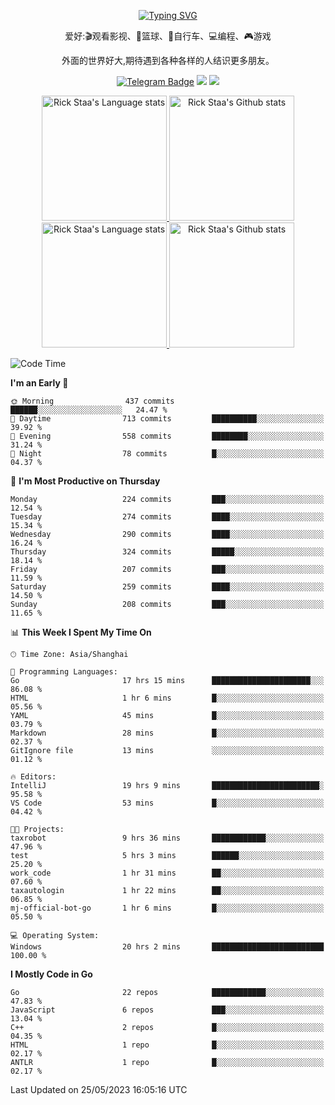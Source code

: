 <div align="center"> 

[![Typing SVG](https://readme-typing-svg.herokuapp.com?size=25&duration=2500&color=eeeeee&vCenter=true&width=200&height=40&lines=Hi+there+%F0%9F%91%8B%F0%9F%8F%BB;I'm+DanBai)](https://git.io/typing-svg)

爱好:🎬观看影视、🏀篮球、🚴自行车、💻编程、🎮游戏

外面的世界好大,期待遇到各种各样的人结识更多朋友。

[![Telegram Badge](https://img.shields.io/badge/-Telegram-blue?style=flat&logo=Telegram&logoColor=white)](https://t.me/danbai9420) 
[![](https://img.shields.io/badge/-Blog-brightgreen?style=flat&logo=Blogger&logoColor=white)](https://p00q.cn)
[![](https://img.shields.io/badge/-Email-red?style=flat&logo=Mail.Ru&logoColor=white)](mailto:danbai@88.com)
</div>

<!-- Light Mode -->
<div align="center"> 
<a href="https://github.com/anuraghazra/github-readme-stats#gh-light-mode-only">
<img height=200 src="https://github-readme-stats-git-master-rstaa-rickstaa.vercel.app/api/top-langs/?username=danbai225&layout=compact&langs_count=10&hide_border=1&role=OWNER,COLLABORATOR#gh-light-mode-only" alt="Rick Staa's Language stats" />
</a>
<a href="https://github.com/anuraghazra/github-readme-stats#gh-light-mode-only">
<img height=200 src="https://github-readme-stats-git-master-rstaa-rickstaa.vercel.app/api?username=danbai225&show_icons=true&count_private=true&line_height=28&hide_border=1&include_all_commits=true&card_width=450&role=OWNER,COLLABORATOR&exclude_repo=github-readme-stats#gh-light-mode-only" alt="Rick Staa's Github stats" />
</a>
</div>

<!-- Dark Mode -->
<div align="center"> 
<a href="https://github.com/anuraghazra/github-readme-stats#gh-dark-mode-only">
<img height=200 src="https://github-readme-stats-git-master-rstaa-rickstaa.vercel.app/api/top-langs/?username=danbai225&layout=compact&langs_count=10&hide_border=1&role=OWNER,COLLABORATOR&theme=github_dark#gh-dark-mode-only" alt="Rick Staa's Language stats" />
</a>
<a href="https://github.com/anuraghazra/github-readme-stats#gh-dark-mode-only">
<img height=200 src="https://github-readme-stats-git-master-rstaa-rickstaa.vercel.app/api?username=danbai225&show_icons=true&count_private=true&line_height=28&hide_border=1&include_all_commits=true&card_width=450&role=OWNER,COLLABORATOR&exclude_repo=github-readme-stats&theme=github_dark#gh-dark-mode-only" alt="Rick Staa's Github stats" />
</a>
</div>

<!--START_SECTION:waka-->
![Code Time](http://img.shields.io/badge/Code%20Time-326%20hrs%201%20min-blue)

**I'm an Early 🐤** 

```text
🌞 Morning                437 commits         ██████░░░░░░░░░░░░░░░░░░░   24.47 % 
🌆 Daytime                713 commits         ██████████░░░░░░░░░░░░░░░   39.92 % 
🌃 Evening                558 commits         ████████░░░░░░░░░░░░░░░░░   31.24 % 
🌙 Night                  78 commits          █░░░░░░░░░░░░░░░░░░░░░░░░   04.37 % 
```
📅 **I'm Most Productive on Thursday** 

```text
Monday                   224 commits         ███░░░░░░░░░░░░░░░░░░░░░░   12.54 % 
Tuesday                  274 commits         ████░░░░░░░░░░░░░░░░░░░░░   15.34 % 
Wednesday                290 commits         ████░░░░░░░░░░░░░░░░░░░░░   16.24 % 
Thursday                 324 commits         █████░░░░░░░░░░░░░░░░░░░░   18.14 % 
Friday                   207 commits         ███░░░░░░░░░░░░░░░░░░░░░░   11.59 % 
Saturday                 259 commits         ████░░░░░░░░░░░░░░░░░░░░░   14.50 % 
Sunday                   208 commits         ███░░░░░░░░░░░░░░░░░░░░░░   11.65 % 
```


📊 **This Week I Spent My Time On** 

```text
🕑︎ Time Zone: Asia/Shanghai

💬 Programming Languages: 
Go                       17 hrs 15 mins      ██████████████████████░░░   86.08 % 
HTML                     1 hr 6 mins         █░░░░░░░░░░░░░░░░░░░░░░░░   05.56 % 
YAML                     45 mins             █░░░░░░░░░░░░░░░░░░░░░░░░   03.79 % 
Markdown                 28 mins             █░░░░░░░░░░░░░░░░░░░░░░░░   02.37 % 
GitIgnore file           13 mins             ░░░░░░░░░░░░░░░░░░░░░░░░░   01.12 % 

🔥 Editors: 
IntelliJ                 19 hrs 9 mins       ████████████████████████░   95.58 % 
VS Code                  53 mins             █░░░░░░░░░░░░░░░░░░░░░░░░   04.42 % 

🐱‍💻 Projects: 
taxrobot                 9 hrs 36 mins       ████████████░░░░░░░░░░░░░   47.96 % 
test                     5 hrs 3 mins        ██████░░░░░░░░░░░░░░░░░░░   25.20 % 
work_code                1 hr 31 mins        ██░░░░░░░░░░░░░░░░░░░░░░░   07.60 % 
taxautologin             1 hr 22 mins        ██░░░░░░░░░░░░░░░░░░░░░░░   06.85 % 
mj-official-bot-go       1 hr 6 mins         █░░░░░░░░░░░░░░░░░░░░░░░░   05.50 % 

💻 Operating System: 
Windows                  20 hrs 2 mins       █████████████████████████   100.00 % 
```

**I Mostly Code in Go** 

```text
Go                       22 repos            ████████████░░░░░░░░░░░░░   47.83 % 
JavaScript               6 repos             ███░░░░░░░░░░░░░░░░░░░░░░   13.04 % 
C++                      2 repos             █░░░░░░░░░░░░░░░░░░░░░░░░   04.35 % 
HTML                     1 repo              █░░░░░░░░░░░░░░░░░░░░░░░░   02.17 % 
ANTLR                    1 repo              █░░░░░░░░░░░░░░░░░░░░░░░░   02.17 % 
```




 Last Updated on 25/05/2023 16:05:16 UTC
<!--END_SECTION:waka-->
